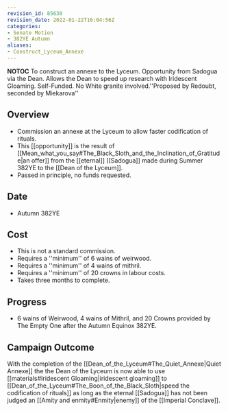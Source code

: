 ```yaml
---
revision_id: 85630
revision_date: 2022-01-22T16:04:56Z
categories:
- Senate Motion
- 382YE Autumn
aliases:
- Construct_Lyceum_Annexe
---
```



__NOTOC__
To construct an annexe to the Lyceum. Opportunity from Sadogua via the Dean. Allows the Dean to speed up research with Iridescent Gloaming. Self-Funded. No White granite involved.''Proposed by Redoubt, seconded by Miekarova''
## Overview
* Commission an annexe at the Lyceum to allow faster codification of rituals.
* This [[opportunity]] is the result of [[Mean_what_you_say#The_Black_Sloth_and_the_Inclination_of_Gratitude|an offer]] from the [[eternal]] [[Sadogua]] made during Summer 382YE to the [[Dean of the Lyceum]].
* Passed in principle, no funds requested.
## Date
* Autumn 382YE
## Cost
* This is not a standard commission.
* Requires a ''minimum'' of 6 wains of weirwood.
* Requires a ''minimum'' of 4 wains of mithril.
* Requires a ''minimum'' of 20 crowns in labour costs.
* Takes three months to complete.

## Progress
* 6 wains of Weirwood, 4 wains of Mithril, and 20 Crowns provided by The Empty One after the Autumn Equinox 382YE.

## Campaign Outcome
With the completion of the [[Dean_of_the_Lyceum#The_Quiet_Annexe|Quiet Annexe]] the the Dean of the Lyceum is now able to use [[materials#Iridescent Gloaming|iridescent gloaming]] to [[Dean_of_the_Lyceum#The_Boon_of_the_Black_Sloth|speed the codification of rituals]] as long as the eternal [[Sadogua]] has not been judged an [[Amity and enmity#Enmity|enemy]] of the [[Imperial Conclave]].